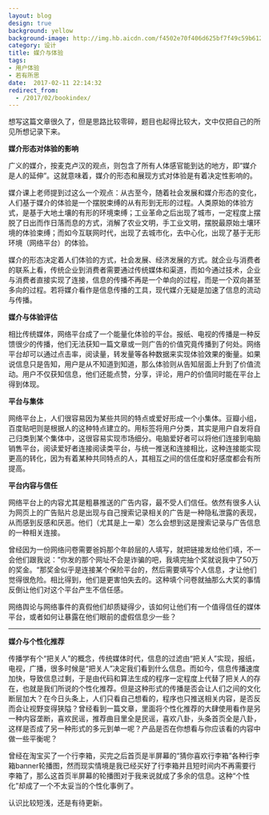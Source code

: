 ```yaml
---
layout: blog
design: true
background: yellow
background-image: http://img.hb.aicdn.com/f4502e70f406d625bf7f49c59b6126270f503a10500e6-11VvK8_fw658
category: 设计
title: 媒介与体验
tags:
- 用户体验
- 若有所思
date:  2017-02-11 22:14:32
redirect_from:
  - /2017/02/bookindex/
---
```


想写这篇文章很久了，但是思路比较零碎，题目也起得比较大，文中仅把自己的所见所想记录下来。

**媒介形态对体验的影响**

广义的媒介，按麦克卢汉的观点，则包含了所有人体感官能到达的地方，即“媒介是人的延伸”。这就意味着，媒介的形态和展现方式对体验是有着决定性影响的。

媒介课上老师提到过这么一个观点：从古至今，随着社会发展和媒介形态的变化，人们基于媒介的体验是一个摆脱束缚的从有形到无形的过程。人类原始的体验方式，是基于大地土壤的有形的环境束缚；工业革命之后出现了城市，一定程度上摆脱了日出而作日落而息的方式，消解了农业文明，手工业文明，摆脱最原始土壤环境的体验束缚；而如今互联网时代，出现了去城市化，去中心化，出现了基于无形环境（网络平台）的体验。

媒介的形态决定着人们体验的方式，社会发展、经济发展的方式。就企业与消费者的联系上看，传统企业到消费者需要通过传统媒体和渠道，而如今通过技术，企业与消费者直接实现了连接，信息的传播不再是一个单向的过程，而是一个双向甚至多向的过程。若将媒介看作是信息传播的工具，现代媒介无疑是加速了信息的流动与传播。

**媒介与体验评估**

相比传统媒体，网络平台成了一个能量化体验的平台。报纸、电视的传播是一种反馈很少的传播，他们无法获知一篇文章或一则广告的价值究竟传播到了何处。网络平台却可以通过点击率，阅读量，转发量等各种数据来实现体验效果的衡量。如果说信息只是告知，用户是从不知道到知道，那么体验则从告知层面上升到了价值流动。用户不仅获知信息，他们还能点赞，分享，评论，用户的价值同时能在平台上得到体现。

**平台与集体**

网络平台上，人们很容易因为某些共同的特点或爱好形成一个小集体。豆瓣小组，百度贴吧则是根据人的这种特点建立的。用标签将用户分类，其实是用户自发将自己归类到某个集体中，这很容易实现市场细分。电脑爱好者可以将他们连接到电脑销售平台，阅读爱好者连接阅读类平台，与统一推送和连接相比，这种连接能实现更高的转化，因为有着某种共同特点的人，其相互之间的信任度和好感度都会有所提高。

**平台内容与信任**

网络平台上的内容尤其是粗暴推送的广告内容，最不受人们信任。依然有很多人认为网页上的广告贴片总是出现与自己搜索记录相关的广告是一种隐私泄露的表现，从而感到反感和厌恶。他们（尤其是上一辈）怎么会想到这是搜索记录与广告信息的一种相关连接。

曾经因为一份网络问卷需要爸妈那个年龄层的人填写，就把链接发给他们填，不一会他们跟我说：”你发的那个网址不会是诈骗的吧，我填完抽个奖就说我中了50万的奖金。“那奖金似乎是连接某个保险平台的，然后需要填写个人信息，才让他们觉得很危险。相比得到，他们是更害怕失去的。这种填个问卷就抽那么大奖的事情反倒让他们对这个平台产生不信任感。

网络舆论与网络事件的真假他们却质疑得少，该如何让他们有一个值得信任的媒体平台，或者如何让暴露在他们眼前的虚假信息少一些？

****

**媒介与个性化推荐**

传播学有个“把关人”的概念，传统媒体时代，信息的过滤由“把关人”实现，报纸，电视，广播，很多时候是“把关人”决定我们看到什么信息。而如今，信息传播速度加快，导致信息过剩，于是由代码和算法生成的程序一定程度上代替了把关人的存在，也就是我们所说的个性化推荐。但是这种形式的传播是否会让人们之间的文化断层加大？在今日头条上，人们只看自己想看的，程序也只推送相关内容，是否反而会让视野变得狭隘？曾经看到一篇文章，里面将个性化推荐的大肆使用看作是另一种内容垄断，喜欢民谣，推荐曲目里全是民谣，喜欢八卦，头条首页全是八卦，这样是否成了另一种形式的多元到单一呢？产品是否在你想看与你应该看的内容中做一些平衡呢？

曾经在淘宝买了一个行李箱，买完之后首页是半屏幕的“猜你喜欢行李箱”各种行李箱banner轮播图，然而现实情境是我已经买好了行李箱并且短时间内不再需要行李箱了，那么这首页半屏幕的轮播图对于我来说就成了多余的信息。这种“个性化”却成了一个不太妥当的个性化事例了。

认识比较短浅，还是有待更新。